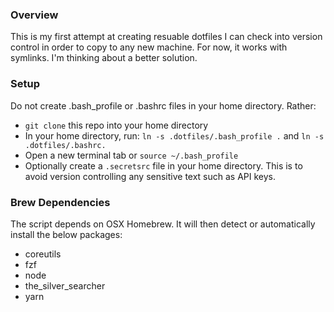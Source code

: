 ### Overview
This is my first attempt at creating resuable dotfiles I can check into version control in order to copy to any new machine.  For now, it works with symlinks. I'm thinking about a better solution. 

### Setup
Do not create .bash_profile or .bashrc files in your home directory. Rather:
* `git clone` this repo into your home directory
* In your home directory, run: `ln -s .dotfiles/.bash_profile .` and `ln -s .dotfiles/.bashrc.`
* Open a new terminal tab or `source ~/.bash_profile`
* Optionally create a `.secretsrc` file in your home directory. This is to avoid version controlling any sensitive text such as API keys. 

### Brew Dependencies
The script depends on OSX Homebrew. It will then detect or automatically install the below packages:
* coreutils
* fzf
* node
* the_silver_searcher
* yarn

